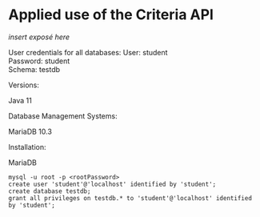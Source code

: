 # Applied use of the Criteria API

_insert exposé here_

User credentials for all databases:
User: student  
Password: student  
Schema: testdb

Versions:

Java 11

Database Management Systems:

MariaDB 10.3


Installation:

MariaDB
```shell
mysql -u root -p <rootPassword>
create user 'student'@'localhost' identified by 'student';
create database testdb;
grant all privileges on testdb.* to 'student'@'localhost' identified by 'student';
```
